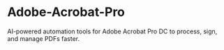 # Adobe-Acrobat-Pro
AI-powered automation tools for Adobe Acrobat Pro DC to process, sign, and manage PDFs faster.
